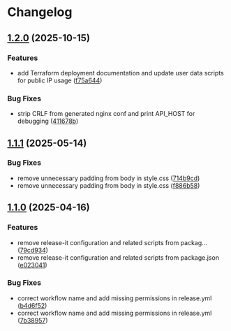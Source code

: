 # Changelog

## [1.2.0](https://github.com/Pagiestm/Anonymous-forum/compare/v1.1.1...v1.2.0) (2025-10-15)


### Features

* add Terraform deployment documentation and update user data scripts for public IP usage ([f75a644](https://github.com/Pagiestm/Anonymous-forum/commit/f75a644000a8a72c44ee9fce631a9a6fb48add53))


### Bug Fixes

* strip CRLF from generated nginx conf and print API_HOST for debugging ([411678b](https://github.com/Pagiestm/Anonymous-forum/commit/411678b0c9998f41bac2d516f21dbb166d10b196))

## [1.1.1](https://github.com/Pagiestm/Anonymous-forum/compare/v1.1.0...v1.1.1) (2025-05-14)


### Bug Fixes

* remove unnecessary padding from body in style.css ([714b9cd](https://github.com/Pagiestm/Anonymous-forum/commit/714b9cdcc446f7a4608071710bdc02a2039313f3))
* remove unnecessary padding from body in style.css ([f886b58](https://github.com/Pagiestm/Anonymous-forum/commit/f886b589968f2fb4790ad342effebbba524771f6))

## [1.1.0](https://github.com/Pagiestm/Anonymous-forum/compare/v1.0.4...v1.1.0) (2025-04-16)


### Features

* remove release-it configuration and related scripts from packag… ([79cd934](https://github.com/Pagiestm/Anonymous-forum/commit/79cd93428d32b465ce22eede2a4628a61424f2ef))
* remove release-it configuration and related scripts from package.json ([e023041](https://github.com/Pagiestm/Anonymous-forum/commit/e023041807ba6facdde9fe219691482dedc70425))


### Bug Fixes

* correct workflow name and add missing permissions in release.yml ([b4d6f52](https://github.com/Pagiestm/Anonymous-forum/commit/b4d6f529a56a303b329c8a46603bbf096a9a9314))
* correct workflow name and add missing permissions in release.yml ([7b38957](https://github.com/Pagiestm/Anonymous-forum/commit/7b38957425ac213b6cf32401cc44dfe0f31cc950))
